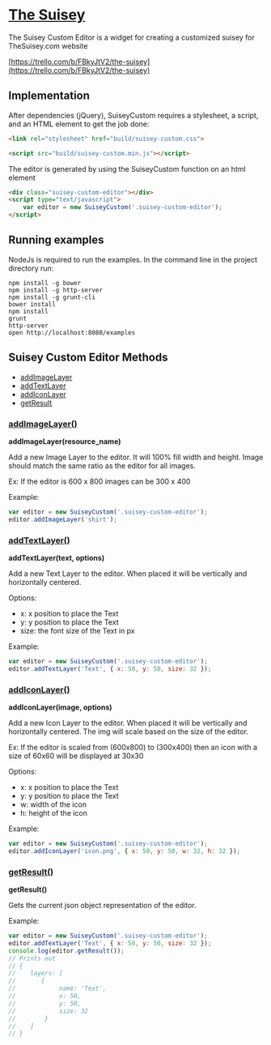 # [The Suisey](https://github.com/ghoofman/thesuisey)

The Suisey Custom Editor is a widget for creating a customized suisey for TheSuisey.com website

[https://trello.com/b/FBkyJtV2/the-suisey](https://trello.com/b/FBkyJtV2/the-suisey)

## Implementation

After dependencies (jQuery), SuiseyCustom requires a stylesheet, a script, and an HTML element to get the job done:

```html
<link rel="stylesheet" href="build/suisey-custom.css">

<script src="build/suisey-custom.min.js"></script>
```

The editor is generated by using the SuiseyCustom function on an html element

```html
<div class="suisey-custom-editor"></div>
<script type="text/javascript">
    var editor = new SuiseyCustom('.suisey-custom-editor');
</script>
```

## Running examples

NodeJs is required to run the examples.
In the command line in the project directory run:

```text
npm install -g bower
npm install -g http-server
npm install -g grunt-cli
bower install
npm install
grunt
http-server
open http://localhost:8080/examples
```

## Suisey Custom Editor Methods

- [addImageLayer](#addimagelayer)
- [addTextLayer](#addtextlayer)
- [addIconLayer](#addiconlayer)
- [getResult](#getresult)

### [addImageLayer()](#addimagelayer)

**addImageLayer(resource_name)**

Add a new Image Layer to the editor. It will 100% fill width and height. Image should match the same ratio as the editor for all images.

Ex: If the editor is 600 x 800 images can be 300 x 400

Example:

```js
var editor = new SuiseyCustom('.suisey-custom-editor');
editor.addImageLayer('shirt');
```

### [addTextLayer()](addtextlayer)

**addTextLayer(text, options)**

Add a new Text Layer to the editor. When placed it will be vertically and horizontally centered.

Options:

- x: x position to place the Text
- y: y position to place the Text
- size: the font size of the Text in px

Example:

```js
var editor = new SuiseyCustom('.suisey-custom-editor');
editor.addTextLayer('Text', { x: 50, y: 50, size: 32 });
```

### [addIconLayer()](#addiconlayer)

**addIconLayer(image, options)**

Add a new Icon Layer to the editor. When placed it will be vertically and horizontally centered. The img will scale based on the size of the editor.

Ex: If the editor is scaled from (600x800) to (300x400) then an icon with a size of 60x60 will be displayed at 30x30

Options:

- x: x position to place the Text
- y: y position to place the Text
- w: width of the icon
- h: height of the icon

Example:

```js
var editor = new SuiseyCustom('.suisey-custom-editor');
editor.addIconLayer('icon.png', { x: 50, y: 50, w: 32, h: 32 });
```

### [getResult()](#getresult)

**getResult()**

Gets the current json object representation of the editor.

Example:

```js
var editor = new SuiseyCustom('.suisey-custom-editor');
editor.addTextLayer('Text', { x: 50, y: 50, size: 32 });
console.log(editor.getResult());
// Prints out
// {
//    layers: [
//       {
//            name: 'Text',
//            x: 50,
//            y: 50,
//            size: 32
//        }
//    ]
// }
```

